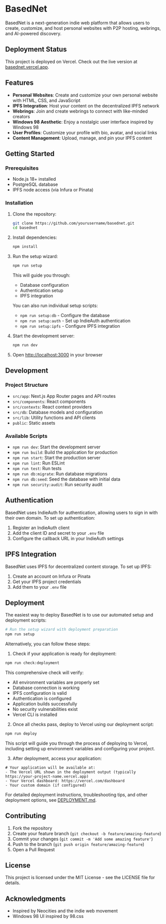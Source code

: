 # BasedNet

BasedNet is a next-generation indie web platform that allows users to create, customize, and host personal websites with P2P hosting, webrings, and AI-powered discovery.

## Deployment Status

This project is deployed on Vercel. Check out the live version at [basednet.vercel.app](https://basednet.vercel.app).

## Features

- **Personal Websites**: Create and customize your own personal website with HTML, CSS, and JavaScript
- **IPFS Integration**: Host your content on the decentralized IPFS network
- **Webrings**: Join and create webrings to connect with like-minded creators
- **Windows 98 Aesthetic**: Enjoy a nostalgic user interface inspired by Windows 98
- **User Profiles**: Customize your profile with bio, avatar, and social links
- **Content Management**: Upload, manage, and pin your IPFS content

## Getting Started

### Prerequisites

- Node.js 18+ installed
- PostgreSQL database
- IPFS node access (via Infura or Pinata)

### Installation

1. Clone the repository:
   ```bash
   git clone https://github.com/yourusername/basednet.git
   cd basednet
   ```

2. Install dependencies:
   ```bash
   npm install
   ```

3. Run the setup wizard:
   ```bash
   npm run setup
   ```
   
   This will guide you through:
   - Database configuration
   - Authentication setup
   - IPFS integration
   
   You can also run individual setup scripts:
   - `npm run setup:db` - Configure the database
   - `npm run setup:auth` - Set up IndieAuth authentication
   - `npm run setup:ipfs` - Configure IPFS integration

6. Start the development server:
   ```bash
   npm run dev
   ```

7. Open [http://localhost:3000](http://localhost:3000) in your browser

## Development

### Project Structure

- `src/app`: Next.js App Router pages and API routes
- `src/components`: React components
- `src/contexts`: React context providers
- `src/db`: Database models and configuration
- `src/lib`: Utility functions and API clients
- `public`: Static assets

### Available Scripts

- `npm run dev`: Start the development server
- `npm run build`: Build the application for production
- `npm run start`: Start the production server
- `npm run lint`: Run ESLint
- `npm run test`: Run tests
- `npm run db:migrate`: Run database migrations
- `npm run db:seed`: Seed the database with initial data
- `npm run security:audit`: Run security audit

## Authentication

BasedNet uses IndieAuth for authentication, allowing users to sign in with their own domain. To set up authentication:

1. Register an IndieAuth client
2. Add the client ID and secret to your `.env` file
3. Configure the callback URL in your IndieAuth settings

## IPFS Integration

BasedNet uses IPFS for decentralized content storage. To set up IPFS:

1. Create an account on Infura or Pinata
2. Get your IPFS project credentials
3. Add them to your `.env` file

## Deployment

The easiest way to deploy BasedNet is to use our automated setup and deployment scripts:

```bash
# Run the setup wizard with deployment preparation
npm run setup
```

Alternatively, you can follow these steps:

1. Check if your application is ready for deployment:

```bash
npm run check:deployment
```

This comprehensive check will verify:
- All environment variables are properly set
- Database connection is working
- IPFS configuration is valid
- Authentication is configured
- Application builds successfully
- No security vulnerabilities exist
- Vercel CLI is installed

2. Once all checks pass, deploy to Vercel using our deployment script:

```bash
npm run deploy
```

This script will guide you through the process of deploying to Vercel, including setting up environment variables and configuring your project.

3. After deployment, access your application:

```
# Your application will be available at:
- The Vercel URL shown in the deployment output (typically https://your-project-name.vercel.app)
- Your Vercel dashboard: https://vercel.com/dashboard
- Your custom domain (if configured)
```

For detailed deployment instructions, troubleshooting tips, and other deployment options, see [DEPLOYMENT.md](DEPLOYMENT.md).

## Contributing

1. Fork the repository
2. Create your feature branch (`git checkout -b feature/amazing-feature`)
3. Commit your changes (`git commit -m 'Add some amazing feature'`)
4. Push to the branch (`git push origin feature/amazing-feature`)
5. Open a Pull Request

## License

This project is licensed under the MIT License - see the LICENSE file for details.

## Acknowledgments

- Inspired by Neocities and the indie web movement
- Windows 98 UI inspired by 98.css

